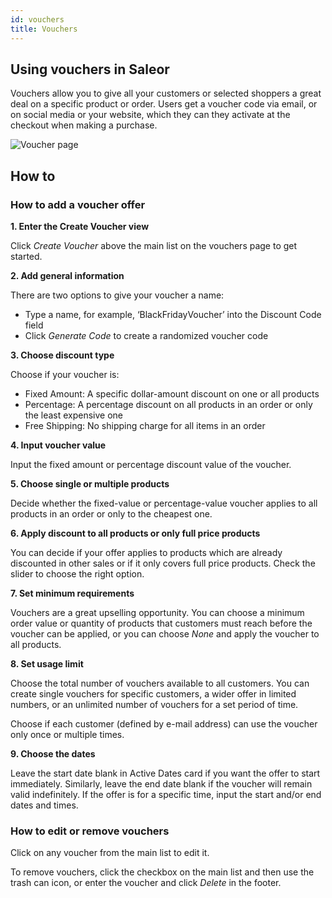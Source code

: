 ```yaml
---
id: vouchers
title: Vouchers
---
```

## Using vouchers in Saleor

Vouchers allow you to give all your customers or selected shoppers a great deal on a specific product or order. Users get a voucher code via email, or on social media or your website, which they can they activate at the checkout when making a purchase.

![Voucher page](/assets/dashboard-discounts/vouchers1.JPG)

## How to

### How to add a voucher offer

**1. Enter the Create Voucher view**

Click _Create&nbsp;Voucher_ above the main list on the vouchers page to get started.

**2. Add general information**

There are two options to give your voucher a name:

- Type a name, for example, ‘BlackFridayVoucher’ into the Discount Code field
- Click _Generate&nbsp;Code_ to create a randomized voucher code 

**3. Choose discount type**

Choose if your voucher is:

- Fixed Amount: A specific dollar-amount discount on one or all products
- Percentage: A percentage discount on all products in an order or only the least expensive one
- Free Shipping: No shipping charge for all items in an order

**4. Input voucher value**

Input the fixed amount or percentage discount value of the voucher.

**5. Choose single or multiple products**

Decide whether the fixed-value or percentage-value voucher applies to all products in an order or only to the cheapest one.

**6. Apply discount to all products or only full price products**

You can decide if your offer applies to products which are already discounted in other sales or if it only covers full price products. Check the slider to choose the right option. 

**7. Set minimum requirements**

Vouchers are a great upselling opportunity. You can choose a minimum order value or quantity of products that customers must reach before the voucher can be applied, or you can choose _None_ and apply the voucher to all products.

**8. Set usage limit**

Choose the total number of vouchers available to all customers. You can create single vouchers for specific customers, a wider offer in limited numbers, or an unlimited number of vouchers for a set period of time.

Choose if each customer (defined by e-mail address) can use the voucher only once or multiple times.

**9. Choose the dates**

Leave the start date blank in Active Dates card if you want the offer to start immediately. Similarly, leave the end date blank if the voucher will remain valid indefinitely. If the offer is for a specific time, input the start and/or end dates and times.


### How to edit or remove vouchers

Click on any voucher from the main list to edit it. 

To remove vouchers, click the checkbox on the main list and then use the trash can icon, or enter the voucher and click _Delete_ in the footer.
